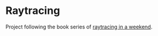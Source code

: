 # Raytracing

Project following the book series of [raytracing in a weekend](https://raytracing.github.io).
